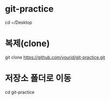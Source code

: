 # git-practice
cd ~/Desktop

# 복제(clone)
git clone https://github.com/yourid/git-practice.git

# 저장소 폴더로 이동
cd git-practice
